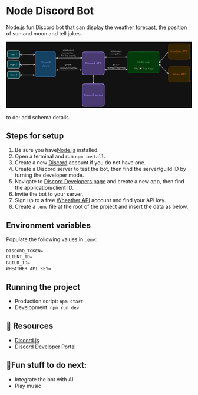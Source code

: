 # Node Discord Bot

Node.js fun Discord bot that can display the weather forecast, the position of sun and moon and tell jokes.

![app-schema](/src/assets/app-schema.png)

to do: add schema details

## Steps for setup

1. Be sure you have[Node.js](https://nodejs.org/en) installed.
2. Open a terminal and run `npm install`.
3. Create a new [Discord](https://discord.com/) account if you do not have one.
4. Create a Discord server to test the bot, then find the server/guild ID by turning the developer mode.
5. Navigate to [Discord Developers page](https://discord.com/developers/applications) and create a new app, then find the application/client ID.
6. Invite the bot to your server.
7. Sign up to a free [Wheather API](https://www.weatherapi.com/) account and find your API key.
8. Create a `.env` file at the root of the project and insert the data as below.

## Environment variables

Populate the following values in `.env`:

```
DISCORD_TOKEN=
CLIENT_ID=
GUILD_ID=
WHEATHER_API_KEY=
```

## Running the project

- Production script: `npm start`
- Development: `npm run dev`

## 📌 Resources

- [Discord.js](https://discord.js.org/)
- [Discord Developer Portal](https://discord.com/developers/applications)

## 🤔Fun stuff to do next:

- Integrate the bot with AI
- Play music
